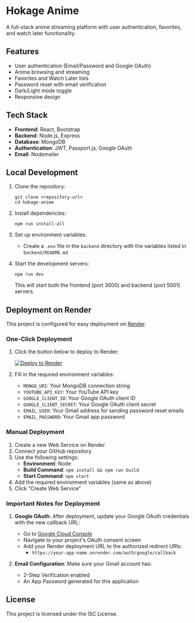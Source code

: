 # Hokage Anime

A full-stack anime streaming platform with user authentication, favorites, and watch later functionality.

## Features

- User authentication (Email/Password and Google OAuth)
- Anime browsing and streaming
- Favorites and Watch Later lists
- Password reset with email verification
- Dark/Light mode toggle
- Responsive design

## Tech Stack

- **Frontend**: React, Bootstrap
- **Backend**: Node.js, Express
- **Database**: MongoDB
- **Authentication**: JWT, Passport.js, Google OAuth
- **Email**: Nodemailer

## Local Development

1. Clone the repository:
   ```
   git clone <repository-url>
   cd hokage-anime
   ```

2. Install dependencies:
   ```
   npm run install-all
   ```

3. Set up environment variables:
   - Create a `.env` file in the `backend` directory with the variables listed in `backend/README.md`

4. Start the development servers:
   ```
   npm run dev
   ```
   This will start both the frontend (port 3000) and backend (port 5001) servers.

## Deployment on Render

This project is configured for easy deployment on [Render](https://render.com/).

### One-Click Deployment

1. Click the button below to deploy to Render:

   [![Deploy to Render](https://render.com/images/deploy-to-render-button.svg)](https://render.com/deploy)

2. Fill in the required environment variables:
   - `MONGO_URI`: Your MongoDB connection string
   - `YOUTUBE_API_KEY`: Your YouTube API key
   - `GOOGLE_CLIENT_ID`: Your Google OAuth client ID
   - `GOOGLE_CLIENT_SECRET`: Your Google OAuth client secret
   - `EMAIL_USER`: Your Gmail address for sending password reset emails
   - `EMAIL_PASSWORD`: Your Gmail app password

### Manual Deployment

1. Create a new Web Service on Render
2. Connect your GitHub repository
3. Use the following settings:
   - **Environment**: Node
   - **Build Command**: `npm install && npm run build`
   - **Start Command**: `npm start`
4. Add the required environment variables (same as above)
5. Click "Create Web Service"

### Important Notes for Deployment

1. **Google OAuth**: After deployment, update your Google OAuth credentials with the new callback URL:
   - Go to [Google Cloud Console](https://console.cloud.google.com/)
   - Navigate to your project's OAuth consent screen
   - Add your Render deployment URL to the authorized redirect URIs:
     - `https://your-app-name.onrender.com/auth/google/callback`

2. **Email Configuration**: Make sure your Gmail account has:
   - 2-Step Verification enabled
   - An App Password generated for this application

## License

This project is licensed under the ISC License. 